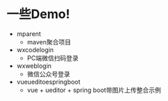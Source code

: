 # 一些Demo!
- mparent
  - maven聚合项目
- wxcodelogin
  - PC端微信扫码登录
- wxweblogin
  - 微信公众号登录
- vueueditoespringboot
  - vue + ueditor + spring boot带图片上传整合示例

